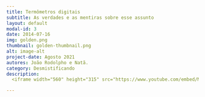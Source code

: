 ```yaml
---
title: Termômetros digitais
subtitle: As verdades e as mentiras sobre esse assunto
layout: default
modal-id: 3
date: 2014-07-16
img: golden.png
thumbnail: golden-thumbnail.png
alt: image-alt
project-date: Agosto 2021
autores: João Rodolpho e Natã.
category: Desmistificando
description: 
  <iframe width="560" height="315" src="https://www.youtube.com/embed/MCzmkNn7EsU" title="YouTube video player" frameborder="0" allow="accelerometer; autoplay; clipboard-write; encrypted-media; gyroscope; picture-in-picture" allowfullscreen></iframe>

---
```

